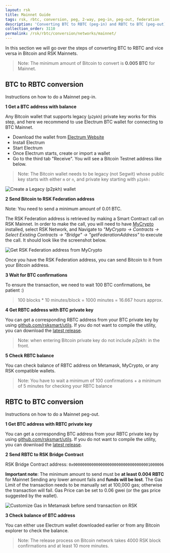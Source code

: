 ```yaml
---
layout: rsk
title: Mainnet Guide
tags: rsk, rbtc, conversion, peg, 2-way, peg-in, peg-out, federation
description: 'Converting BTC to RBTC (peg-in) and RBTC to BTC (peg-out).'
collection_order: 3110
permalink: /rsk/rbtc/conversion/networks/mainnet/
---
```


In this section we will go over the steps of converting BTC to RBTC and vice versa in Bitcoin and RSK Mainnets.

> Note: The minimum amount of Bitcoin to convert is **0.005 BTC** for Mainnet.

## BTC to RBTC conversion

Instructions on how to do a Mainnet peg-in.

**1 Get a BTC address with balance**

Any Bitcoin wallet that supports legacy (`p2pkh`) private key works for this step,
and here we recommend to use Electrum BTC wallet for connecting to BTC Mainnet.

- Download the wallet from [Electrum Website](https://bitzuma.com/posts/a-beginners-guide-to-the-electrum-bitcoin-wallet/)
- Install Electrum
- Start Electrum
- Once Electrum starts, create or import a wallet
- Go to the third tab "Receive". You will see a Bitcoin Testnet address like below.

> Note: The Bitcoin wallet needs to be legacy (not Segwit)
> whose public key starts with either `m` or `n`,
> and private key starting with `p2pkh:`

![Create a Legacy (`p2pkh`) wallet](/dist/images/legacy-private-key.png)

**2 Send Bitcoin to RSK Federation address**

<div class="fade alert alert-warning show">
Note: You need to send a minimum amount of 0.01 BTC.
</div>

The RSK Federation address is retrieved by making a Smart Contract call
on RSK Mainnet. In order to make the call, you will need to have
[MyCrypto](https://mycrypto.com/contracts/interact) installed,
select RSK Network, and Navigate to
_"MyCrypto -> Contracts -> Select Existing Contracts -> "Bridge" -> "getFederationAddress"_
to execute the call.
It should look like the screenshot below.

![Get RSK Federation address from MyCrypto](/dist/images/mycrypto-federation.png)

Once you have the RSK Federation address, you can send Bitcoin to it from your Bitcoin address.

**3 Wait for BTC confirmations**

To ensure the transaction, we need to wait 100 BTC confirmations, be patient :)

> 100 blocks \* 10 minutes/block = 1000 minutes = 16.667 hours approx.

**4 Get RBTC address with BTC private key**

You can get a corresponding RBTC address from your BTC private key by using [github.com/rsksmart/utils](https://github.com/rsksmart/utils). If you do not want to compile the utility, you can download the [latest release](https://github.com/rsksmart/utils/releases/latest).

> Note: when entering Bitcoin private key do not include _p2pkh:_ in the front.

**5 Check RBTC balance**

You can check balance of RBTC address on Metamask, MyCrypto,
or any RSK compatible wallets.

> Note: You have to wait a minimum of 100 confirmations +
> a minimum of 5 minutes for checking your RBTC balance

## RBTC to BTC conversion

Instructions on how to do a Mainnet peg-out.

**1 Get BTC address with RBTC private key**

You can get a corresponding BTC address from your RBTC private key by using [github.com/rsksmart/utils](https://github.com/rsksmart/utils). If you do not want to compile the utility, you can download the [latest release](https://github.com/rsksmart/utils/releases/latest).

**2 Send RBTC to RSK Bridge Contract**

RSK Bridge Contract address: `0x0000000000000000000000000000000001000006`

<div class="fade alert alert-warning show">
  <strong>Important note</strong>:
  The minimum amount to send must be
  <strong>at least 0.004 RBTC</strong>
  for Mainnet
  Sending any lower amount fails and
  <strong>funds will be lost</strong>.
  The Gas Limit of the transaction needs to be manually set at 100,000 gas;
  otherwise the transaction will fail.
  Gas Price can be set to 0.06 gwei
  (or the gas price suggested by the wallet).
</div>

![Customize Gas in Metamask before send transaction on RSK](/dist/images/metamask-gas-limit.png)

**3 Check balance of BTC address**

You can either use Electrum wallet downloaded earlier or from any
Bitcoin explorer to check the balance.

> Note: The release process on Bitcoin network takes
> 4000 RSK block confirmations and at least 10 more minutes.
